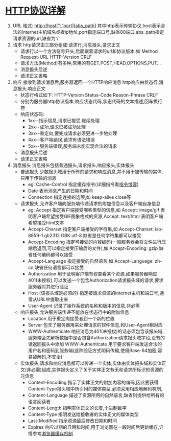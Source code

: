 # [HTTP协议详解](https://blog.csdn.net/gueter/article/details/1524447)

1. URL
   格式: <http://host[":"port][abs_path]>
   其中http表示传输协议,host表示合法的internet主机域名或者ip地址,port指定端口号,缺省80端口,abs_path指定请求资源的url,缺省为'/'
2. 请求
   http请求由三部分组成:请求行,消息报头,请求正文
   * 请求行以一个方法符号开头,后面跟着请求的url和协议版本;如 Method Request-URL HTTP-Version  CRLF
   * 请求方法(Method)有多种,常用的有GET,POST,HEAD,OPTIONS,PUT...
   * 消息报头后述
   * 请求正文省略
3. 响应
   接收到请求消息后,服务器返回一个HTTP响应消息
   http响应由状态行,消息报头,响应正文
   * 状态行格式如下: HTTP-Version Status-Code Reason-Phrase CRLF
   * 分别为服务器http协议版本,响应状态代码,状态代码的文本描述,回车换行符
   * 响应状态码:
       * 1xx--指示信息,请求已接受,继续处理
       * 2xx--成功,请求已被成功处理
       * 3xx--重定向,要完成请求必须更进一步地处理
       * 4xx--客户端错误,请求有语法错误
       * 5xx--服务端错误,服务端未能实现合法的请求
   * 消息报头后述
   * 请求正文省略
4. 消息报头
   消息报头包括普通报头,请求报头,响应报头,实体报头
   * 普通报头,少数报头域用于所有的请求和响应消息,并不用于被传输的实体,只用于传输的消息
     * eg: Cache-Control 指定缓存指令(详细指令看[指令博客](http://www.baidu.com))
     * Date 表示消息产生的日期和时间
     * Connection 指定连接的选项,如 keep-alive close等
   * 请求报头,允许客户端向服务端传递请求的附加信息以及客户端自身信息
     * eg: Accept 指定客户端接受哪些类型的信息,如 Accept: image/gif 表明客户端希望接受GIF图象格式的资源,Accept: text/html 表明客户端希望接受html文本
     * Accept-Charset 指定客户端接受的字符集,如 Accept-Charset: iso-8859-1 gb2312 GBK utf-8 缺省是任何字符集都可以接受
     * Accept-Encoding 指定可接受的内容编码(一般服务器会将文件进行压缩后返回,可以指定接受压缩后的文件),如 Accept-Encoding: gzip 缺省任何编码都可以接受
     * Accept-Language 指定接受的自然语言,如 Accept-Language: zh-cn,缺省任何语言都可以接受
     * Authorization 用于证明客户端有权查看某个资源,如果服务器响应401(未授权),可以发送一个包含Authorization请求报头域的请求,要求服务器对其进行验证
     * Host (该报头域是必须的) 指定被请求资源的internet主机和端口号,通常从URL中提取出来
     * User-Agent 记录了操作系统的名称和版本的信息,非必需
   * 响应报头,允许服务端传递不能放在状态行中的附加信息
     * Location 用于重定向接受者到一个新的位置
     * Server 包含了服务器用来处理请求的软件信息,和User-Agent相对应
     * WWW-Authenticate 响应消息为401(未授权)的话必须包含该报头域,服务端会先解析数据中是否包含Authorization请求报头域字段,没有的话返回报头中添加 WWW-Authenticate 用于要求客户端发送合法的用户名和密码到服务端(这种验证方式明码传输,使用Base-64加密,容易被解码,不安全)
   * 实体报头,请求和响应消息都可以传递一个实体,实体由实体报头域和实体正文(非必需)组成,实体报头定义了关于实体正文有无和请求所标识的资源的元信息
     * Content-Encoding 指示了实体正文的附加内容的编码,因此要获得Content-Type报头域中所引用的媒体类型,必须采用相应地解码机制,
     * Content-Language 描述了资源所用的自然语言,缺省则提供给所有的语言阅读者
     * Content-Length 指明实体正文的长度,十进制数字
     * Content-Type 指明发送给接收者的实体正文的媒体类型
     * Last-Modified 指示资源最后修改日期和时间
     * Expires 响应过期的日期和时间,用于浏览器在一段时间后更新缓存,详情参考[浏览器缓存机制](http://www.baidu.com)